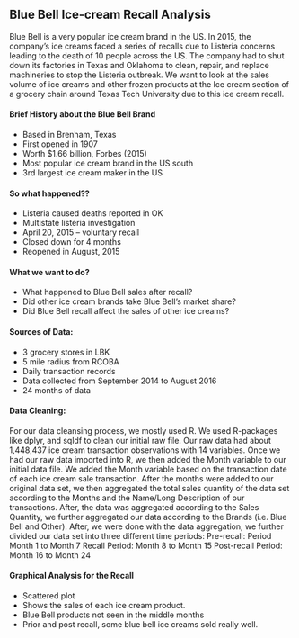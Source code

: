 ## Blue Bell Ice-cream Recall Analysis
Blue Bell is a very popular ice cream brand in the US. In 2015, the company’s ice creams faced a series of recalls due to Listeria concerns leading to the death of 10 people across the US. The company had to shut down its factories in Texas and Oklahoma to clean, repair, and replace machineries to stop the Listeria outbreak. We want to look at the sales volume of ice creams and other frozen products at the Ice cream section of a grocery chain around Texas Tech University due to this ice cream recall. 

#### Brief History about the Blue Bell Brand
- Based in Brenham, Texas
- First opened in 1907
- Worth $1.66 billion, Forbes (2015)
- Most popular ice cream brand in the US south
- 3rd largest ice cream maker in the US

#### So what happened??
- Listeria caused deaths reported in OK 
- Multistate listeria investigation
- April 20, 2015 – voluntary recall
- Closed down for 4 months
- Reopened in August, 2015

#### What we want to do?
- What happened to Blue Bell sales after recall?
- Did other ice cream brands take Blue Bell’s market share?
- Did Blue Bell recall affect the sales of other ice creams?

#### Sources of Data:
- 3 grocery stores in LBK
- 5 mile radius from RCOBA
- Daily transaction records
- Data collected from September 2014 to August 2016
- 24 months of data

#### Data Cleaning:
For our data cleansing process, we mostly used R. We used R-packages like dplyr, and sqldf to clean our initial raw file. Our raw data had about 1,448,437 ice cream transaction observations with 14 variables. 
Once we had our raw data imported into R, we then added the Month variable to our initial data file. We added the Month variable based on the transaction date of each ice cream sale transaction.
After the months were added to our original data set, we then aggregated the total sales quantity of the data set according to the Months and the Name/Long Description of our transactions. 
After, the data was aggregated according to the Sales Quantity, we further aggregated our data according to the Brands (i.e. Blue Bell and Other). 
After, we were done with the data aggregation, we further divided our data set into three different time periods:
Pre-recall: Period	Month 1 to Month 7
Recall Period:	Month 8 to Month 15
Post-recall Period:	Month 16 to Month 24

#### Graphical Analysis for the Recall
- Scattered plot
- Shows the sales of each ice cream product.
- Blue Bell products not seen in the middle months
- Prior and post recall, some blue bell ice creams sold really well.



